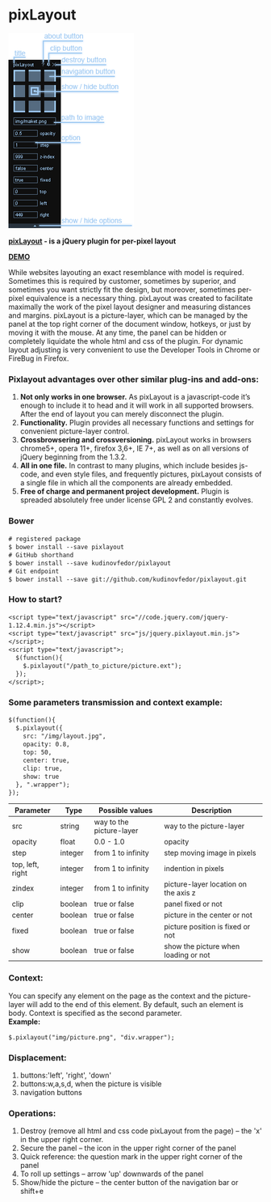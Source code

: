 # pixLayout
![Model pixLayout](demo/img/model.png)

**[pixLayout](http://pixlayout.polycreative.ru) - is a jQuery plugin for per-pixel layout**

**[DEMO](http://pixlayout.polycreative.ru/test.html)**

While websites layouting an exact resemblance with model is required. Sometimes this is required by customer, sometimes by superior, and sometimes you want strictly fit the design, but moreover, sometimes per-pixel equivalence is a necessary thing. pixLayout was created to facilitate maximally the work of the pixel layout designer and measuring distances and margins. pixLayout is a picture-layer, which can be managed by the panel at the top right corner of the document window, hotkeys, or just by moving it with the mouse. At any time, the panel can be hidden or completely liquidate the whole html and css of the plugin. For dynamic layout adjusting is very convenient to use the Developer Tools in Chrome or FireBug in Firefox.

### Pixlayout advantages over other similar plug-ins and add-ons:
1. **Not only works in one browser.** As pixLayout is a javascript-code it’s enough to include it to head and it will work in all supported browsers. After the end of layout you can merely disconnect the plugin.
2. **Functionality.** Plugin provides all necessary functions and settings for convenient picture-layer control.
3. **Crossbrowsering and crossversioning.** pixLayout works in browsers chrome5+, opera 11+, firefox 3,6+, IE 7+, as well as on all versions of jQuery beginning from the 1.3.2.
4. **All in one file.** In contrast to many plugins, which include besides js-code, and even style files, and frequently  pictures, pixLayout consists of a single file in which all the components are already embedded.
5. **Free of charge and permanent project development.** Plugin is spreaded absolutely free under license GPL 2 and constantly evolves.

### Bower
```
# registered package
$ bower install --save pixlayout
# GitHub shorthand
$ bower install --save kudinovfedor/pixlayout
# Git endpoint
$ bower install --save git://github.com/kudinovfedor/pixlayout.git
```

### How to start?
```
<script type="text/javascript" src="//code.jquery.com/jquery-1.12.4.min.js"></script>
<script type="text/javascript" src="js/jquery.pixlayout.min.js"></script>;
<script type="text/javascript">;
  $(function(){
    $.pixlayout("/path_to_picture/picture.ext");
  });
</script>;
```

### Some parameters transmission and context example:
```
$(function(){
  $.pixlayout({
    src: "/img/layout.jpg",
    opacity: 0.8,
    top: 50,
    center: true,
    clip: true,
    show: true
  }, ".wrapper");
});
```
Parameter | Type | Possible values | Description
--------- | ---- | --------------- | -----------
src | string | way to the picture-layer | way to the picture-layer |
opacity |	float |	0.0 - 1.0 | opacity
step |	integer |	from 1 to infinity |	step moving image in pixels
top, left, right |	integer |	from 1 to infinity |	indention in pixels
zindex |	integer |	from 1 to infinity |	picture-layer location on the axis z
clip | boolean |	true or false |	panel fixed or not
center | boolean |	true or false |	picture in the center or not
fixed |	boolean |	true or false |	picture position is fixed or not
show | boolean |	true or false |	show the picture when loading or not

### Context:
You can specify any element on the page as the context and the picture-layer will add to the end of this element. By default, such an element is body. Context is specified as the second parameter.<br/>
**Example:**
```
$.pixlayout("img/picture.png", "div.wrapper");
```

### Displacement:
1. buttons:'left', 'right', 'down'
2. buttons:w,a,s,d, when the picture is visible
2. navigation buttons

### Operations:
1. Destroy (remove all html and css code pixLayout from the page) – the 'x' in the upper right corner.
2. Secure the panel – the icon in the upper right corner of the panel
3. Quick reference: the question mark in the upper right corner of the panel
4. To roll up settings – arrow 'up' downwards of the panel
5. Show/hide the picture – the center button of the navigation bar or shift+e
